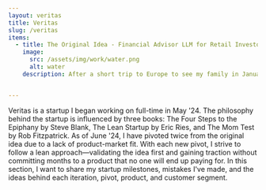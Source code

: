 ```yaml
---
layout: veritas
title: Veritas
slug: /veritas
items:
  - title: The Original Idea - Financial Advisor LLM for Retail Investors - February 2024
    image:
      src: /assets/img/work/water.png
      alt: water
    description: After a short trip to Europe to see my family in January 2024, I came back to Austin thinking about the future of domain knowledge LLMs. At a very


---
```


Veritas is a startup I began working on full-time in May '24. The philosophy behind the startup is influenced by three books: The Four Steps to the Epiphany by Steve Blank, The Lean Startup by Eric Ries, and The Mom Test by Rob Fitzpatrick. As of June '24, I have pivoted twice from the original idea due to a lack of product-market fit. With each new pivot, I strive to follow a lean approach—validating the idea first and gaining traction without committing months to a product that no one will end up paying for. In this section, I want to share my startup milestones, mistakes I've made, and the ideas behind each iteration, pivot, product, and customer segment.
<br />
<br />
